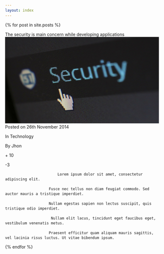 ```yaml
---
layout: index
---
```

{% for post in site.posts %}
<div class="blog-main">
   <div class="heading-blog">
        The security is main concern while developing applications
   </div>
   <a href="singlepost.html">
       <img src="assets/img/1.jpg" class="img-responsive img-rounded" />
   </a>
   <div class="blog-info">
   <span class="label label-primary">Posted on 26th November 2014</span>

   <span class="label label-success">In Technology</span>

   <span class="label label-danger">By Jhon</span>

   <span class="label label-info">

   <i class="fa fa-thumbs-up"></i>+ 10

   <i class="fa fa-thumbs-down"></i>-3

   </span>

   </div>

   <div class="blog-txt">

                            Lorem ipsum dolor sit amet, consectetur adipiscing elit. 

                        Fusce nec tellus non diam feugiat commodo. Sed auctor mauris a tristique imperdiet. 

                        Nullam egestas sapien non lectus suscipit, quis tristique odio imperdiet.

                         Nullam elit lacus, tincidunt eget faucibus eget, vestibulum venenatis metus.

                        Praesent efficitur quam aliquam mauris sagittis, vel lacinia risus luctus. Ut vitae bibendum ipsum.

   </div>
</div>
{% endfor %}
                    
